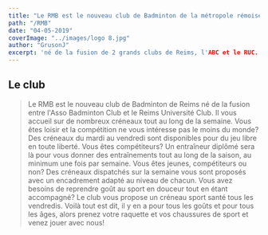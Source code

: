 ```yaml
---
title: "Le RMB est le nouveau club de Badminton de la métropole rémoise"
path: "/RMB"
date: "04-05-2019"
coverImage: "../images/logo 8.jpg"
author: "GrusonJ"
excerpt: 'né de la fusion de 2 grands clubs de Reims, l'ABC et le RUC. C'est un club pour tous les badistes, de 6 à 666 ans, que vous soyez néophyte ou compétiteur international!'
---
```


## Le club

> Le RMB est le nouveau club de Badminton de Reims né de la fusion entre l'Asso Badminton Club et le Reims Université Club. Il vous accueil sur de nombreux créneaux tout au long de la semaine. 
> Vous êtes loisir et la compétition ne vous intéresse pas le moins du monde? Des créneaux du mardi au vendredi sont disponibles pour du jeu libre en toute liberté.
> Vous êtes compétiteurs? Un entraîneur diplômé sera là pour vous donner des entraînements tout au long de la saison, au minimum une fois par semaine. 
> Vous êtes jeunes, compétiteurs ou non? Des créneaux dispatchés sur la semaine vous sont proposés avec un encadrement adapté au niveau de chacun.
> Vous avez besoins de reprendre goût au sport en douceur tout en étant accompagné? Le club vous propose un créneau sport santé tous les vendredis.
> Voilà tout est dit, il y en a pour tous les goûts et pour tous les âges, alors prenez votre raquette et vos chaussures de sport et venez jouer avec nous!
